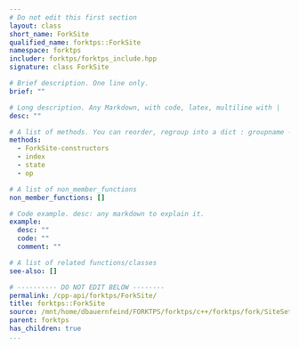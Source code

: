 ```yaml
---
# Do not edit this first section
layout: class
short_name: ForkSite
qualified_name: forktps::ForkSite
namespace: forktps
includer: forktps/forktps_include.hpp
signature: class ForkSite

# Brief description. One line only.
brief: ""

# Long description. Any Markdown, with code, latex, multiline with |
desc: ""

# A list of methods. You can reorder, regroup into a dict : groupname -> list
methods:
  - ForkSite-constructors
  - index
  - state
  - op

# A list of non_member_functions
non_member_functions: []

# Code example. desc: any markdown to explain it.
example:
  desc: ""
  code: ""
  comment: ""

# A list of related functions/classes
see-also: []

# ---------- DO NOT EDIT BELOW --------
permalink: /cpp-api/forktps/ForkSite/
title: forktps::ForkSite
source: /mnt/home/dbauernfeind/FORKTPS/forktps/c++/forktps/fork/SiteSets/ForkSite.hpp
parent: forktps
has_children: true
...
```


